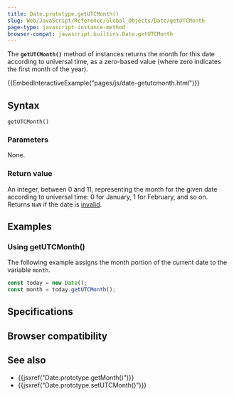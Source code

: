 ```yaml
---
title: Date.prototype.getUTCMonth()
slug: Web/JavaScript/Reference/Global_Objects/Date/getUTCMonth
page-type: javascript-instance-method
browser-compat: javascript.builtins.Date.getUTCMonth
---
```




The **`getUTCMonth()`** method of  instances returns the month for this date according to universal time, as a zero-based value (where zero indicates the first month of the year).

{{EmbedInteractiveExample("pages/js/date-getutcmonth.html")}}

## Syntax

```js-nolint
getUTCMonth()
```

### Parameters

None.

### Return value

An integer, between 0 and 11, representing the month for the given date according to universal time: 0 for January, 1 for February, and so on. Returns `NaN` if the date is [invalid](/Web/JavaScript/Reference/Global_Objects/Date#the_epoch_timestamps_and_invalid_date).

## Examples

### Using getUTCMonth()

The following example assigns the month portion of the current date to the variable `month`.

```js
const today = new Date();
const month = today.getUTCMonth();
```

## Specifications



## Browser compatibility



## See also

- {{jsxref("Date.prototype.getMonth()")}}
- {{jsxref("Date.prototype.setUTCMonth()")}}

